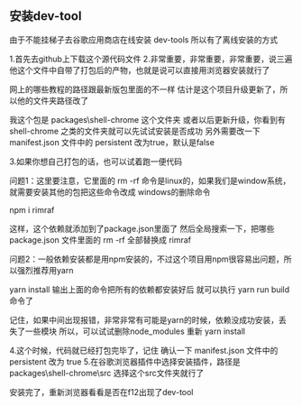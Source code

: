## 安装dev-tool

由于不能挂梯子去谷歌应用商店在线安装 dev-tools
所以有了离线安装的方式



1.首先去github上下载这个源代码文件
2.非常重要，非常重要，非常重要，说三遍
他这个文件中自带了打包后的产物，也就是说可以直接用浏览器安装就行了

网上的哪些教程的路径跟最新版包里面的不一样
估计是这个项目升级更新了，所以他的文件夹路径改了

我这个包是 packages\shell-chrome 这个文件夹
或者以后更新升级，你看到有shell-chrome 之类的文件夹就可以先试试安装是否成功
另外需要改一下 manifest.json 文件中的 persistent 改为true，默认是false



3.如果你想自己打包的话，也可以试着跑一便代码

问题1：这里要注意，它里面的 rm -rf 命令是linux的，如果我们是window系统，就需要安装其他的包把这些命令改成 windows的删除命令

npm i rimraf

这样，这个依赖就添加到了package.json里面了
然后全局搜索一下，把哪些package.json 文件里面的 rm -rf 全部替换成 rimraf


问题2：一般依赖安装都是用npm安装的，不过这个项目用npm很容易出问题，所以强烈推荐用yarn

yarn install
输出上面的命令把所有的依赖都安装好后
就可以执行 yarn run build 命令了


记住，如果中间出现报错，非常非常有可能是yarn的时候，依赖没成功安装，丢失了一些模块
所以，可以试试删除node_modules 重新 yarn install

4.这个时候，代码就已经打包完毕了，记住 确认一下 manifest.json 文件中的 persistent 改为 true
5.在谷歌浏览器插件中选择安装插件，路径是 packages\shell-chrome\src
选择这个src文件夹就行了

安装完了，重新浏览器看看是否在f12出现了dev-tool














